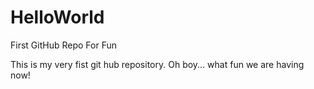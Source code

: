 # HelloWorld
First GitHub Repo For Fun

This is my very fist git hub repository.  Oh boy... what fun we are having now!
